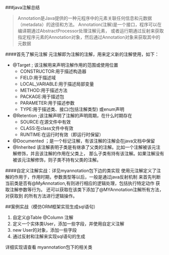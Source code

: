 ###java注解总结
>Annotation是Java提供的一种元程序中的元素关联任何信息和元数据（metadata）的途径和方法。
Annotation(注解)是一个接口，程序可以在编译期通过AbstractProcessor处理注解元素，
或者运行期通过反射来获取指定程序元素的Annotation对象，然后通过Annotation对象来获取其中的元数据

####首先了解元注解
  元注解即为注解的注解，用来定义新的注解使用，如下：
  * @Target ; 该注解用来声明注解作用的范围或使用位置
    * CONSTRUCTOR:用于描述构造器
    * FIELD:用于描述域
    * LOCAL_VARIABLE:用于描述局部变量
    * METHOD:用于描述方法
    * PACKAGE:用于描述包
    * PARAMETER:用于描述参数
    * TYPE:用于描述类、接口(包括注解类型) 或enum声明
  * @Retention ;该注解声明了注解的声明周期，在什么时期存在
    * SOURCE:在源文件中有效
    * CLASS:在class文件中有效
    * RUNTIME:在运行时有效（即运行时保留）
  * @Documented ；是一个标记注解，有该注解的注解会在java文档中保留
  * @Inherited 
  该注解表明子类是有继承了父类的注解。比如一个注解被该元注解修饰，并且该注解的作用在父类上，
  那么子类有持有该注解。如果注解没有被该元注解修饰，则子类不持有父类的注解。
 
####自定义注解实战：详见myannotation包下边的类实现
使用元注解定义了注解的作用于，作用时期，参数类型等以后，一般是通过java反射机制
来首先判断当前类是否有@MyAnnotation,有则进行相应的逻辑处理，包括执行特定动作
获取注解参数等行为。 还可以获取在该类下添加了@MYAnnotation注解所有方法，对获取到
的所有方法进行逻辑操作。

##案例实战（模仿ORM框架实现生成sql语句）

1. 自定义@Table @Column 注解
2. 定义一个实体类User，添加一些字段，并使用自定义注解
3. new User的对象，添加一些字段
4. 通过反射和注解来实现sql语句的生成

详细实现请查看 myannotation包下的相关类